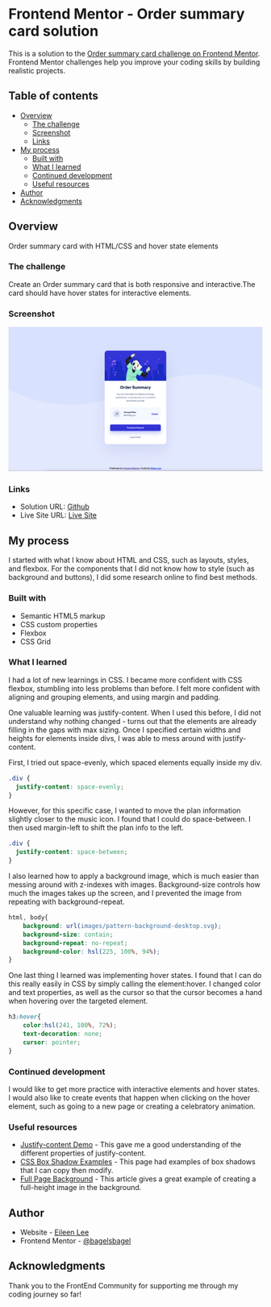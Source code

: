 # Frontend Mentor - Order summary card solution

This is a solution to the [Order summary card challenge on Frontend Mentor](https://www.frontendmentor.io/challenges/order-summary-component-QlPmajDUj). Frontend Mentor challenges help you improve your coding skills by building realistic projects. 

## Table of contents

- [Overview](#overview)
  - [The challenge](#the-challenge)
  - [Screenshot](#screenshot)
  - [Links](#links)
- [My process](#my-process)
  - [Built with](#built-with)
  - [What I learned](#what-i-learned)
  - [Continued development](#continued-development)
  - [Useful resources](#useful-resources)
- [Author](#author)
- [Acknowledgments](#acknowledgments)

## Overview

Order summary card with HTML/CSS and hover state elements

### The challenge

Create an Order summary card that is both responsive and interactive.The card should have hover states for interactive elements.

### Screenshot

![](screenshot.png)

### Links

- Solution URL: [Github]()
- Live Site URL: [Live Site]()

## My process

I started with what I know about HTML and CSS, such as layouts, styles, and flexbox. For the components that I did not know how to style (such as background and buttons), I did some research online to find best methods.

### Built with

- Semantic HTML5 markup
- CSS custom properties
- Flexbox
- CSS Grid

### What I learned

I had a lot of new learnings in CSS. I became more confident with CSS flexbox, stumbling into less problems than before. I felt more confident with aligning and grouping elements, and using margin and padding. 

One valuable learning was justify-content. When I used this before, I did not understand why nothing changed - turns out that the elements are already filling in the gaps with max sizing. Once I specified certain widths and heights for elements inside divs, I was able to mess around with justify-content.

First, I tried out space-evenly, which spaced elements equally inside my div.

```css
.div {
  justify-content: space-evenly;
}
```

However, for this specific case, I wanted to move the plan information slightly closer to the music icon. I found that I could do space-between. I then used margin-left to shift the plan info to the left.

```css
.div {
  justify-content: space-between;
}
```

I also learned how to apply a background image, which is much easier than messing around with z-indexes with images. Background-size controls how much the images takes up the screen, and I prevented the image from repeating with background-repeat.

```css
html, body{
    background: url(images/pattern-background-desktop.svg);
    background-size: contain;
    background-repeat: no-repeat;
    background-color: hsl(225, 100%, 94%);
}
```

One last thing I learned was implementing hover states. I found that I can do this really easily in CSS by simply calling the element:hover. I changed color and text properties, as well as the cursor so that the cursor becomes a hand when hovering over the targeted element.

```css
h3:hover{
    color:hsl(241, 100%, 72%);
    text-decoration: none;
    cursor: pointer;
}
```


### Continued development

I would like to get more practice with interactive elements and hover states. I would also like to create events that happen when clicking on the hover element, such as going to a new page or creating a celebratory animation.

### Useful resources

- [Justify-content Demo](https://developer.mozilla.org/en-US/docs/Web/CSS/justify-content) - This gave me a good understanding of the different properties of justify-content.
- [CSS Box Shadow Examples](https://getcssscan.com/css-box-shadow-examples) - This page had examples of box shadows that I can copy then modify.
- [Full Page Background](https://www.w3schools.com/howto/howto_css_full_page.asp) - This article gives a great example of creating a full-height image in the background.

## Author

- Website - [Eileen Lee](https://eileenlee.me/)
- Frontend Mentor - [@bagelsbagel](https://www.frontendmentor.io/profile/bagelsbagel)

## Acknowledgments

Thank you to the FrontEnd Community for supporting me through my coding journey so far!
